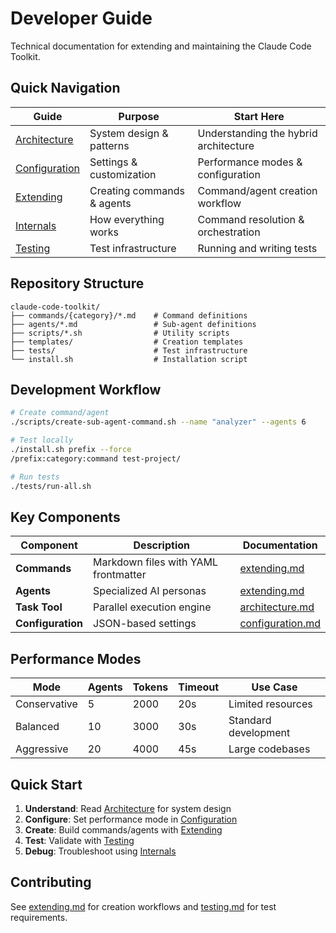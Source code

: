# Developer Guide

Technical documentation for extending and maintaining the Claude Code Toolkit.

## Quick Navigation

| Guide | Purpose | Start Here |
|-------|---------|------------|
| [Architecture](architecture.md) | System design & patterns | Understanding the hybrid architecture |
| [Configuration](configuration.md) | Settings & customization | Performance modes & configuration |
| [Extending](extending.md) | Creating commands & agents | Command/agent creation workflow |
| [Internals](internals.md) | How everything works | Command resolution & orchestration |
| [Testing](testing.md) | Test infrastructure | Running and writing tests |

## Repository Structure

```
claude-code-toolkit/
├── commands/{category}/*.md    # Command definitions
├── agents/*.md                 # Sub-agent definitions  
├── scripts/*.sh                # Utility scripts
├── templates/                  # Creation templates
├── tests/                      # Test infrastructure
└── install.sh                  # Installation script
```

## Development Workflow

```bash
# Create command/agent
./scripts/create-sub-agent-command.sh --name "analyzer" --agents 6

# Test locally
./install.sh prefix --force
/prefix:category:command test-project/

# Run tests
./tests/run-all.sh
```

## Key Components

| Component | Description | Documentation |
|-----------|-------------|---------------|
| **Commands** | Markdown files with YAML frontmatter | [extending.md](extending.md#creating-commands) |
| **Agents** | Specialized AI personas | [extending.md](extending.md#creating-agents) |
| **Task Tool** | Parallel execution engine | [architecture.md](architecture.md#task-tool) |
| **Configuration** | JSON-based settings | [configuration.md](configuration.md) |

## Performance Modes

| Mode | Agents | Tokens | Timeout | Use Case |
|------|--------|--------|---------|----------|
| Conservative | 5 | 2000 | 20s | Limited resources |
| Balanced | 10 | 3000 | 30s | Standard development |
| Aggressive | 20 | 4000 | 45s | Large codebases |

## Quick Start

1. **Understand**: Read [Architecture](architecture.md) for system design
2. **Configure**: Set performance mode in [Configuration](configuration.md)
3. **Create**: Build commands/agents with [Extending](extending.md)
4. **Test**: Validate with [Testing](testing.md)
5. **Debug**: Troubleshoot using [Internals](internals.md)

## Contributing

See [extending.md](extending.md) for creation workflows and [testing.md](testing.md) for test requirements.
